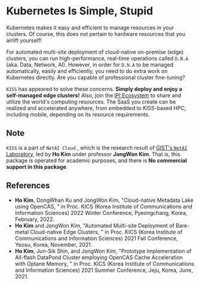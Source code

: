 # Kubernetes Is Simple, Stupid

Kubernetes makes it easy and efficient to manage resources in your clusters. Of course, this does not pertain to hardware resources that you airlift yourself!

For automated multi-site deployment of cloud-native on-premise (edge) clusters, you can run high-performance, real-time operations called `D.N.A` (aka. Data, Network, AI). However, in order for `D.N.A` to be managed automatically, easily and efficiently, you need to do extra work on Kubernetes directly. Are you capable of professional cluster fine-tuning?

`KISS` has appeared to solve these concerns. **Simply deploy and enjoy a self-managed edge clusters!** Also, join the [IPI Ecosystem](https://github.com/ulagbulag-village/ipis) to share and utilize the world's computing resources. The SaaS you create can be realized and accelerated anywhere, from embedded to KISS-based HPC, including mobile, depending on its resource requirements.

## Note

`KISS` is a part of `NetAI Cloud` , which is the research result of [GIST's `NetAI` Laboratory](https://netai.smartx.kr/), led by **Ho Kim** under professor **JongWon Kim**. That is, this package is operated for academic purposes, and there is **No commercial support in this package**.

## References

* **Ho Kim**, DongWhan Ku and JongWon Kim, "Cloud-native Metadata Lake using OpenCAS, " in Proc. KICS (Korea Institute of Communications and Information Sciences) 2022 Winter Conference, Pyeongchang, Korea, February, 2022.
* **Ho Kim** and JongWon Kim, "Automated Multi-site Deployment of Bare-metal Cloud-native Edge Clusters, " in Proc. KICS (Korea Institute of Communications and Information Sciences) 2021 Fall Conference, Yeosu, Korea, November, 2021.
* **Ho Kim**, Jun-Sik Shin, and JongWon Kim, "Prototype Implementation of All-flash DataPond Cluster employing OpenCAS Cache Acceleration with Optane Memory, " in Proc. KICS (Korea Institute of Communications and Information Sciences) 2021 Summer Conference, Jeju, Korea, June, 2021.
